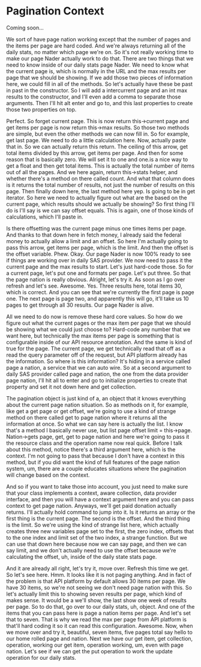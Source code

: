 # Pagination Context

Coming soon...

We sort of have page nation working except that the number of pages and the items per
page are hard coded. And we're always returning all of the daily stats, no matter
which page we're on. So it's not really working time to make our page Nader actually
work to do that. There are two things that we need to know inside of our daily stats
page Nader. We need to know what the current page is, which is normally in the URL
and the max results per page that we should be showing. If we add those two pieces of
information here, we could fill in all of the methods. So let's actually have these
be past in past in the constructor. So I will add a intercurrent page and an int max
results to the constructor, and I'll even add a comma to separate those arguments.
Then I'll hit alt enter and go to, and this last properties to create those two
properties on top.

Perfect. So forget current page. This is now return this->current page and get items
per page is now return this->max results. So those two methods are simple, but even
the other methods we can now fill in. So for example, get last page. We need to do a
little calculation here. Now, actually paste that in. So we can actually return this
return. The ceiling of this arrow, get total items divided by this arrow, get items
per page. And then for some reason that is basically zero. We will set it to one and
one.is a nice way to get a float and then get total items. This is actually the total
number of items out of all the pages. And we here again, return this->stats helper,
and whether there's a method on there called count. And what that column does is it
returns the total number of results, not just the number of results on this page.
Then finally down here, the last method here yep. Is going to be in get iterator. So
here we need to actually figure out what are the based on the current page, which
results should we actually be showing? So first thing I'll do is I'll say is we can
say offset equals. This is again, one of those kinds of calculations, which I'll
paste in.

Is there offsetting was the current page minus one times items per page. And thanks
to that down here in fetch money, I already said the federal money to actually allow
a limit and an offset. So here I'm actually going to pass this arrow, get items per
page, which is the limit. And then the offset is the offset variable. Phew. Okay. Our
page Nader is now 100% ready to see if things are working over in daily SAS provider.
We now need to pass it the current page and the max results to start. Let's just
hard-code those. So for a current page, let's put one and formats per page. Let's put
three. So that the page nation is really obvious. Alright, let's try it. As soon as I
go over refresh and let's see. Awesome. Yes. Three results here, total items 30,
which is correct. And you can see that we're currently the first page is page one.
The next page is page two, and apparently this will go, it'll take us 10 pages to get
through all 30 results. Our page Nader is alive.

All we need to do now is remove these hard core values. So how do we figure out what
the current pages or the max item per page that we should be showing what we could
just choose to? Hard-code any number that we want here, but technically the max items
per page is something that is configurable inside of our API resource annotation. And
the same is kind of true for the page. The current page, we get technically read that
off as a read the query parameter off of the request, but API platform already has
the information. So where is this information? It's hiding in a service called page a
nation, a service that we can auto wire. So at a second argument to daily SAS
provider called page and nation, the one from the data provider page nation, I'll hit
all to enter and go to initialize properties to create that property and set it not
down here and get collection.

The pagination object is just kind of a, an object that it knows everything about the
current page nation situation. So as methods on it, for example, like get a get page
or get offset, we're going to use a kind of strange method on there called get to
page nation where it returns all the information at once. So what we can say here is
actually the list. I know that's a method I basically never use, but list page offset
limit = this->page. Nation->gets page, get, get to page nation and here we're going
to pass it the resource class and the operation name now real quick. Before I talk
about this method, notice there's a third argument here, which is the context. I'm
not going to pass that because I don't have a context in this method, but if you did
want the kind of full features of the page nation system, um, there are a couple
educates situations where the pagination will change based on the context.

And so if you want to take those into account, you just need to make sure that your
class implements a context, aware collection, data provider interface, and then you
will have a context argument here and you can pass context to get page nation.
Anyways, we'll get paid donation actually returns. I'll actually hold command to jump
into it. Is it returns an array or the first thing is the current page. The second is
the offset. And the third thing is the limit. So we're using the kind of strange list
here, which actually creates three new variables page set to the first, the zero
index, offsets that to the one index and limit set of the two index, a strange
function. But we can use that down here because now we can say page, and then we can
say limit, and we don't actually need to use the offset because we're calculating the
offset, uh, inside of the daily state stats page.

And it are already all right, let's try it, move over. Refresh this time we get. So
let's see here. Hmm. It looks like it is not paging anything. And in fact of the
problem is that API platform by default allows 30 items per page. We have 30 items,
so we're not seeing we don't need page nation with this. So let's actually limit this
to showing seven results per page, which kind of makes sense. It would be a we'll
show, the last show one week of results per page. So to do that, go over to our daily
stats, uh, object. And one of the items that you can pass here is page a nation items
per page. And let's set that to seven. That is why we read the max per page from API
platform is that'll hard coding it so it can read this configuration. Awesome. Now,
when we move over and try it, beautiful, seven items, five pages total say hello to
our home rolled page and nation. Next we have our get item, get collection,
operation, working our get item, operation working, um, even with page nation. Let's
see if we can get the put operation to work the update operation for our daily stats.

